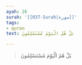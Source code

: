 ```yaml
---
ayah: 26
surah: '[[037-Surah|سورة]]'
tags:
- quran
text: بَلْ هُمُ الْيَوْمَ مُسْتَسْلِمُونَ

---
```

> بَلْ هُمُ الْيَوْمَ مُسْتَسْلِمُونَ
